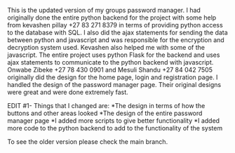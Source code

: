 This is the updated version of my groups password manager. I had originally done the entire python backend for the project
with some help from kevashen pillay +27 83 271 8379 in terms of providing python access to the database with SQL. I also did the ajax statements for sending
the data between python and javascript and was responsible for the encryption and decryption system used. Kevashen also helped me with some of the javascript.
The entire project uses python Flask for the backend and uses ajax statements to communicate to the python backend with javascript. Onwabe Zibeke +27 78 430 0901 
and Mesuli Shandu +27 84 042 7505 originally did the design for the home page, login and registration page. I handled the design of the password manager page. Their original
designs were great and were done extremely fast.

EDIT #1-
Things that I changed are: 
*The design in terms of how the buttons and other areas looked
*The design of the entire password manager page
*I added more scripts to give better functionality 
*I added more code to the python backend to add to the functionality of the system

To see the older version please check the main branch.
